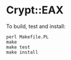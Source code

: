 Crypt::EAX
==========

To build, test and install:

    perl Makefile.PL
    make
    make test
    make install

